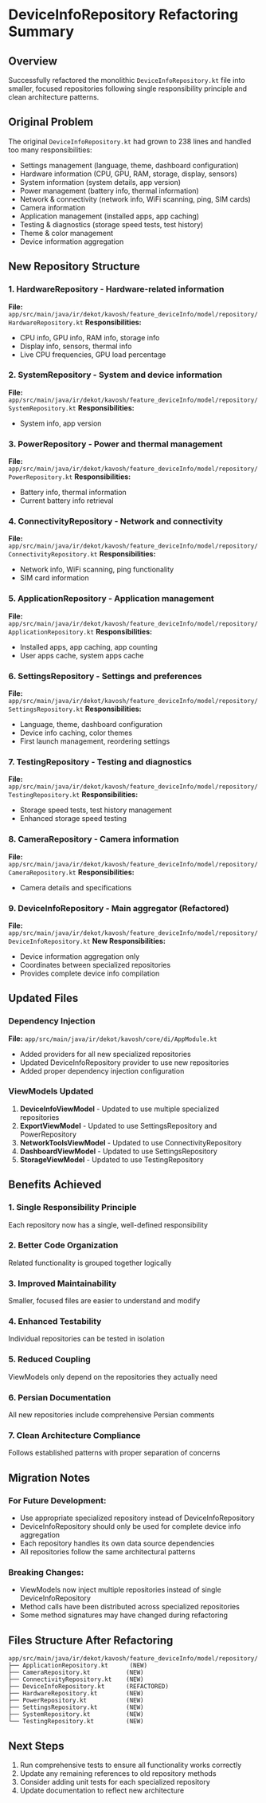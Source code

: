 # DeviceInfoRepository Refactoring Summary

## Overview
Successfully refactored the monolithic `DeviceInfoRepository.kt` file into smaller, focused repositories following single responsibility principle and clean architecture patterns.

## Original Problem
The original `DeviceInfoRepository.kt` had grown to 238 lines and handled too many responsibilities:
- Settings management (language, theme, dashboard configuration)
- Hardware information (CPU, GPU, RAM, storage, display, sensors)
- System information (system details, app version)
- Power management (battery info, thermal information)
- Network & connectivity (network info, WiFi scanning, ping, SIM cards)
- Camera information
- Application management (installed apps, app caching)
- Testing & diagnostics (storage speed tests, test history)
- Theme & color management
- Device information aggregation

## New Repository Structure

### 1. **HardwareRepository** - Hardware-related information
**File:** `app/src/main/java/ir/dekot/kavosh/feature_deviceInfo/model/repository/HardwareRepository.kt`
**Responsibilities:**
- CPU info, GPU info, RAM info, storage info
- Display info, sensors, thermal info
- Live CPU frequencies, GPU load percentage

### 2. **SystemRepository** - System and device information
**File:** `app/src/main/java/ir/dekot/kavosh/feature_deviceInfo/model/repository/SystemRepository.kt`
**Responsibilities:**
- System info, app version

### 3. **PowerRepository** - Power and thermal management
**File:** `app/src/main/java/ir/dekot/kavosh/feature_deviceInfo/model/repository/PowerRepository.kt`
**Responsibilities:**
- Battery info, thermal information
- Current battery info retrieval

### 4. **ConnectivityRepository** - Network and connectivity
**File:** `app/src/main/java/ir/dekot/kavosh/feature_deviceInfo/model/repository/ConnectivityRepository.kt`
**Responsibilities:**
- Network info, WiFi scanning, ping functionality
- SIM card information

### 5. **ApplicationRepository** - Application management
**File:** `app/src/main/java/ir/dekot/kavosh/feature_deviceInfo/model/repository/ApplicationRepository.kt`
**Responsibilities:**
- Installed apps, app caching, app counting
- User apps cache, system apps cache

### 6. **SettingsRepository** - Settings and preferences
**File:** `app/src/main/java/ir/dekot/kavosh/feature_deviceInfo/model/repository/SettingsRepository.kt`
**Responsibilities:**
- Language, theme, dashboard configuration
- Device info caching, color themes
- First launch management, reordering settings

### 7. **TestingRepository** - Testing and diagnostics
**File:** `app/src/main/java/ir/dekot/kavosh/feature_deviceInfo/model/repository/TestingRepository.kt`
**Responsibilities:**
- Storage speed tests, test history management
- Enhanced storage speed testing

### 8. **CameraRepository** - Camera information
**File:** `app/src/main/java/ir/dekot/kavosh/feature_deviceInfo/model/repository/CameraRepository.kt`
**Responsibilities:**
- Camera details and specifications

### 9. **DeviceInfoRepository** - Main aggregator (Refactored)
**File:** `app/src/main/java/ir/dekot/kavosh/feature_deviceInfo/model/repository/DeviceInfoRepository.kt`
**New Responsibilities:**
- Device information aggregation only
- Coordinates between specialized repositories
- Provides complete device info compilation

## Updated Files

### Dependency Injection
**File:** `app/src/main/java/ir/dekot/kavosh/core/di/AppModule.kt`
- Added providers for all new specialized repositories
- Updated DeviceInfoRepository provider to use new repositories
- Added proper dependency injection configuration

### ViewModels Updated
1. **DeviceInfoViewModel** - Updated to use multiple specialized repositories
2. **ExportViewModel** - Updated to use SettingsRepository and PowerRepository
3. **NetworkToolsViewModel** - Updated to use ConnectivityRepository
4. **DashboardViewModel** - Updated to use SettingsRepository
5. **StorageViewModel** - Updated to use TestingRepository

## Benefits Achieved

### 1. **Single Responsibility Principle**
Each repository now has a single, well-defined responsibility

### 2. **Better Code Organization**
Related functionality is grouped together logically

### 3. **Improved Maintainability**
Smaller, focused files are easier to understand and modify

### 4. **Enhanced Testability**
Individual repositories can be tested in isolation

### 5. **Reduced Coupling**
ViewModels only depend on the repositories they actually need

### 6. **Persian Documentation**
All new repositories include comprehensive Persian comments

### 7. **Clean Architecture Compliance**
Follows established patterns with proper separation of concerns

## Migration Notes

### For Future Development:
- Use appropriate specialized repository instead of DeviceInfoRepository
- DeviceInfoRepository should only be used for complete device info aggregation
- Each repository handles its own data source dependencies
- All repositories follow the same architectural patterns

### Breaking Changes:
- ViewModels now inject multiple repositories instead of single DeviceInfoRepository
- Method calls have been distributed across specialized repositories
- Some method signatures may have changed during refactoring

## Files Structure After Refactoring
```
app/src/main/java/ir/dekot/kavosh/feature_deviceInfo/model/repository/
├── ApplicationRepository.kt      (NEW)
├── CameraRepository.kt          (NEW)
├── ConnectivityRepository.kt    (NEW)
├── DeviceInfoRepository.kt      (REFACTORED)
├── HardwareRepository.kt        (NEW)
├── PowerRepository.kt           (NEW)
├── SettingsRepository.kt        (NEW)
├── SystemRepository.kt          (NEW)
└── TestingRepository.kt         (NEW)
```

## Next Steps
1. Run comprehensive tests to ensure all functionality works correctly
2. Update any remaining references to old repository methods
3. Consider adding unit tests for each specialized repository
4. Update documentation to reflect new architecture
